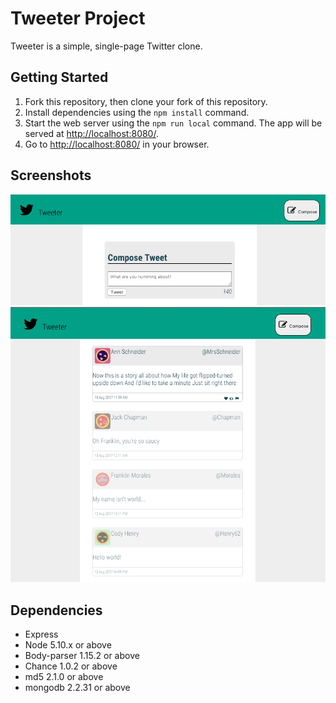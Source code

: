 # Tweeter Project

Tweeter is a simple, single-page Twitter clone.

## Getting Started

1. Fork this repository, then clone your fork of this repository.
2. Install dependencies using the `npm install` command.
3. Start the web server using the `npm run local` command. The app will be served at <http://localhost:8080/>.
4. Go to <http://localhost:8080/> in your browser.

## Screenshots

![Screenshot of the tweet box!](https://github.com/lsq3/tweetr/blob/master/docs/tweet-box.png?raw=true)
![Screenshot of the tweet feed!](https://github.com/lsq3/tweetr/blob/master/docs/Tweets.png?raw=true)

## Dependencies

- Express
- Node 5.10.x or above
- Body-parser 1.15.2 or above
- Chance 1.0.2 or above
- md5 2.1.0 or above
- mongodb 2.2.31 or above
